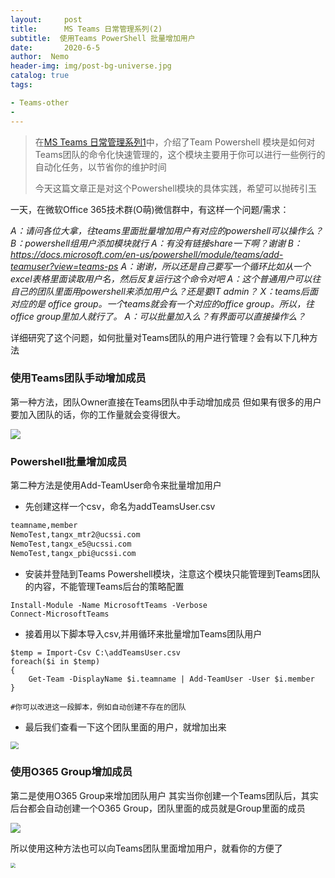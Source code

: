 ```yaml
---
layout:     post
title:      MS Teams 日常管理系列(2)
subtitle:  使用Teams PowerShell 批量增加用户
date:       2020-6-5
author:  Nemo
header-img: img/post-bg-universe.jpg
catalog: true
tags:

- Teams-other
- 
---
```


> 在[MS Teams 日常管理系列1](https://blog.51cto.com/nemotan/2396571)中，介绍了Team Powershell 模块是如何对Teams团队的命令化快速管理的，这个模块主要用于你可以进行一些例行的自动化任务，以节省你的维护时间
>
> 今天这篇文章正是对这个Powershell模块的具体实践，希望可以抛砖引玉

一天，在微软Office 365技术群(O萌)微信群中，有这样一个问题/需求：

*A：请问各位大拿，往teams里面批量增加用户有对应的powershell可以操作么？*
*B：powershell组用户添加模块就行*
*A：有没有链接share一下啊？谢谢*
*B：https://docs.microsoft.com/en-us/powershell/module/teams/add-teamuser?view=teams-ps*
*A：谢谢，所以还是自己要写一个循环比如从一个excel表格里面读取用户名，然后反复运行这个命令对吧*
*A：这个普通用户可以往自己的团队里面用powershell来添加用户么？还是要IT admin？*
*X：teams后面对应的是 office group。一个teams就会有一个对应的office group。所以，往office group里加人就行了。*
*A：可以批量加入么？有界面可以直接操作么？*

详细研究了这个问题，如何批量对Teams团队的用户进行管理？会有以下几种方法

### 使用Teams团队手动增加成员

第一种方法，团队Owner直接在Teams团队中手动增加成员
但如果有很多的用户要加入团队的话，你的工作量就会变得很大。

![](https://cdn.jsdelivr.net/gh/tangx007/tangx007.github.io/img/image-20200605161213637.png)

### Powershell批量增加成员

第二种方法是使用Add-TeamUser命令来批量增加用户

- 先创建这样一个csv，命名为addTeamsUser.csv

```xml
teamname,member
NemoTest,tangx_mtr2@ucssi.com
NemoTest,tangx_e5@ucssi.com
NemoTest,tangx_pbi@ucssi.com
```

- 安装并登陆到Teams Powershell模块，注意这个模块只能管理到Teams团队的内容，不能管理Teams后台的策略配置

```
Install-Module -Name MicrosoftTeams -Verbose
Connect-MicrosoftTeams
```

- 接着用以下脚本导入csv,并用循环来批量增加Teams团队用户

```
$temp = Import-Csv C:\addTeamsUser.csv
foreach($i in $temp)
{
	Get-Team -DisplayName $i.teamname | Add-TeamUser -User $i.member 
}

#你可以改进这一段脚本，例如自动创建不存在的团队
```

- 最后我们查看一下这个团队里面的用户，就增加出来

<img src="https://cdn.jsdelivr.net/gh/tangx007/tangx007.github.io/img/20200605171843.png" style="zoom: 80%;" />

### 使用O365 Group增加成员

第二是使用O365 Group来增加团队用户
其实当你创建一个Teams团队后，其实后台都会自动创建一个O365 Group，团队里面的成员就是Group里面的成员

![](https://cdn.jsdelivr.net/gh/tangx007/tangx007.github.io/img/20200605173100.png)

所以使用这种方法也可以向Teams团队里面增加用户，就看你的方便了

<img src="https://cdn.jsdelivr.net/gh/tangx007/tangx007.github.io/img/20200605173150.png" style="zoom:50%;" />